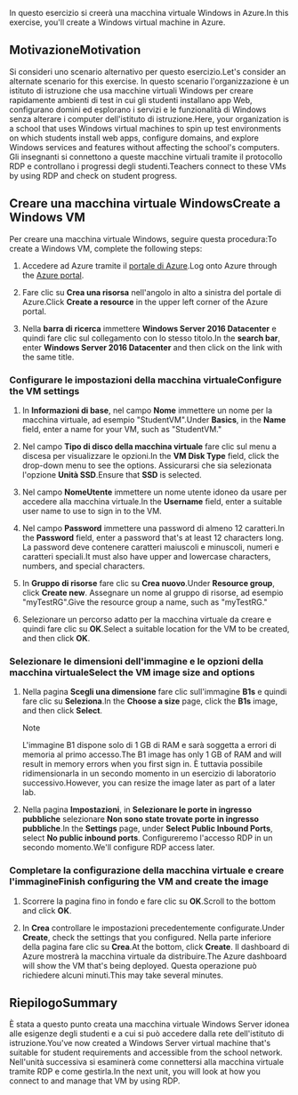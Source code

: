 <span data-ttu-id="ef8a3-101">In questo esercizio si creerà una macchina virtuale Windows in Azure.</span><span class="sxs-lookup"><span data-stu-id="ef8a3-101">In this exercise, you'll create a Windows virtual machine in Azure.</span></span>

## <a name="motivation"></a><span data-ttu-id="ef8a3-102">Motivazione</span><span class="sxs-lookup"><span data-stu-id="ef8a3-102">Motivation</span></span>

<span data-ttu-id="ef8a3-103">Si consideri uno scenario alternativo per questo esercizio.</span><span class="sxs-lookup"><span data-stu-id="ef8a3-103">Let's consider an alternate scenario for this exercise.</span></span> <span data-ttu-id="ef8a3-104">In questo scenario l'organizzazione è un istituto di istruzione che usa macchine virtuali Windows per creare rapidamente ambienti di test in cui gli studenti installano app Web, configurano domini ed esplorano i servizi e le funzionalità di Windows senza alterare i computer dell'istituto di istruzione.</span><span class="sxs-lookup"><span data-stu-id="ef8a3-104">Here, your organization is a school that uses Windows virtual machines to spin up test environments on which students install web apps, configure domains, and explore Windows services and features without affecting the school's computers.</span></span> <span data-ttu-id="ef8a3-105">Gli insegnanti si connettono a queste macchine virtuali tramite il protocollo RDP e controllano i progressi degli studenti.</span><span class="sxs-lookup"><span data-stu-id="ef8a3-105">Teachers connect to these VMs by using RDP and check on student progress.</span></span>

## <a name="create-a-windows-vm"></a><span data-ttu-id="ef8a3-106">Creare una macchina virtuale Windows</span><span class="sxs-lookup"><span data-stu-id="ef8a3-106">Create a Windows VM</span></span>

<span data-ttu-id="ef8a3-107">Per creare una macchina virtuale Windows, seguire questa procedura:</span><span class="sxs-lookup"><span data-stu-id="ef8a3-107">To create a Windows VM, complete the following steps:</span></span>

1. <span data-ttu-id="ef8a3-108">Accedere ad Azure tramite il [portale di Azure](https://portal.azure.com).</span><span class="sxs-lookup"><span data-stu-id="ef8a3-108">Log onto Azure through the [Azure portal](https://portal.azure.com).</span></span>

1. <span data-ttu-id="ef8a3-109">Fare clic su **Crea una risorsa** nell'angolo in alto a sinistra del portale di Azure.</span><span class="sxs-lookup"><span data-stu-id="ef8a3-109">Click **Create a resource** in the upper left corner of the Azure portal.</span></span>

1. <span data-ttu-id="ef8a3-110">Nella **barra di ricerca** immettere **Windows Server 2016 Datacenter** e quindi fare clic sul collegamento con lo stesso titolo.</span><span class="sxs-lookup"><span data-stu-id="ef8a3-110">In the **search bar**, enter  **Windows Server 2016 Datacenter**  and then click on the link with the same title.</span></span>

### <a name="configure-the-vm-settings"></a><span data-ttu-id="ef8a3-111">Configurare le impostazioni della macchina virtuale</span><span class="sxs-lookup"><span data-stu-id="ef8a3-111">Configure the VM settings</span></span>

1. <span data-ttu-id="ef8a3-112">In **Informazioni di base**, nel campo **Nome** immettere un nome per la macchina virtuale, ad esempio "StudentVM".</span><span class="sxs-lookup"><span data-stu-id="ef8a3-112">Under **Basics**, in the **Name** field, enter a name for your VM, such as "StudentVM."</span></span>

1. <span data-ttu-id="ef8a3-113">Nel campo **Tipo di disco della macchina virtuale** fare clic sul menu a discesa per visualizzare le opzioni.</span><span class="sxs-lookup"><span data-stu-id="ef8a3-113">In the **VM Disk Type** field, click the drop-down menu to see the options.</span></span> <span data-ttu-id="ef8a3-114">Assicurarsi che sia selezionata l'opzione **Unità SSD**.</span><span class="sxs-lookup"><span data-stu-id="ef8a3-114">Ensure that **SSD** is selected.</span></span>

1. <span data-ttu-id="ef8a3-115">Nel campo **NomeUtente** immettere un nome utente idoneo da usare per accedere alla macchina virtuale.</span><span class="sxs-lookup"><span data-stu-id="ef8a3-115">In the **Username** field, enter a suitable user name to use to sign in to the VM.</span></span>

1. <span data-ttu-id="ef8a3-116">Nel campo **Password** immettere una password di almeno 12 caratteri.</span><span class="sxs-lookup"><span data-stu-id="ef8a3-116">In the **Password** field, enter a password that's at least 12 characters long.</span></span> <span data-ttu-id="ef8a3-117">La password deve contenere caratteri maiuscoli e minuscoli, numeri e caratteri speciali.</span><span class="sxs-lookup"><span data-stu-id="ef8a3-117">It must also have upper and lowercase characters, numbers, and special characters.</span></span>

1. <span data-ttu-id="ef8a3-118">In **Gruppo di risorse** fare clic su **Crea nuovo**.</span><span class="sxs-lookup"><span data-stu-id="ef8a3-118">Under **Resource group**, click **Create new**.</span></span> <span data-ttu-id="ef8a3-119">Assegnare un nome al gruppo di risorse, ad esempio "myTestRG".</span><span class="sxs-lookup"><span data-stu-id="ef8a3-119">Give the resource group a name, such as "myTestRG."</span></span>

1. <span data-ttu-id="ef8a3-120">Selezionare un percorso adatto per la macchina virtuale da creare e quindi fare clic su **OK**.</span><span class="sxs-lookup"><span data-stu-id="ef8a3-120">Select a suitable location for the VM to be created, and then click **OK**.</span></span>

### <a name="select-the-vm-image-size-and-options"></a><span data-ttu-id="ef8a3-121">Selezionare le dimensioni dell'immagine e le opzioni della macchina virtuale</span><span class="sxs-lookup"><span data-stu-id="ef8a3-121">Select the VM image size and options</span></span>

1. <span data-ttu-id="ef8a3-122">Nella pagina **Scegli una dimensione** fare clic sull'immagine **B1s** e quindi fare clic su **Seleziona**.</span><span class="sxs-lookup"><span data-stu-id="ef8a3-122">In the **Choose a size** page, click the **B1s** image, and then click **Select**.</span></span>

   > [!Note] 
   > <span data-ttu-id="ef8a3-123">L'immagine B1 dispone solo di 1 GB di RAM e sarà soggetta a errori di memoria al primo accesso.</span><span class="sxs-lookup"><span data-stu-id="ef8a3-123">The B1 image has only 1 GB of RAM and will result in memory errors when you first sign in.</span></span> <span data-ttu-id="ef8a3-124">È tuttavia possibile ridimensionarla in un secondo momento in un esercizio di laboratorio successivo.</span><span class="sxs-lookup"><span data-stu-id="ef8a3-124">However, you can resize the image later as part of a later lab.</span></span>

1. <span data-ttu-id="ef8a3-125">Nella pagina **Impostazioni**, in **Selezionare le porte in ingresso pubbliche** selezionare **Non sono state trovate porte in ingresso pubbliche**.</span><span class="sxs-lookup"><span data-stu-id="ef8a3-125">In the **Settings** page, under **Select Public Inbound Ports**, select **No public inbound ports**.</span></span> <span data-ttu-id="ef8a3-126">Configureremo l'accesso RDP in un secondo momento.</span><span class="sxs-lookup"><span data-stu-id="ef8a3-126">We'll configure RDP access later.</span></span>

### <a name="finish-configuring-the-vm-and-create-the-image"></a><span data-ttu-id="ef8a3-127">Completare la configurazione della macchina virtuale e creare l'immagine</span><span class="sxs-lookup"><span data-stu-id="ef8a3-127">Finish configuring the VM and create the image</span></span>

1. <span data-ttu-id="ef8a3-128">Scorrere la pagina fino in fondo e fare clic su **OK**.</span><span class="sxs-lookup"><span data-stu-id="ef8a3-128">Scroll to the bottom and click **OK**.</span></span>

1. <span data-ttu-id="ef8a3-129">In **Crea** controllare le impostazioni precedentemente configurate.</span><span class="sxs-lookup"><span data-stu-id="ef8a3-129">Under **Create**, check the settings that you configured.</span></span> <span data-ttu-id="ef8a3-130">Nella parte inferiore della pagina fare clic su **Crea**.</span><span class="sxs-lookup"><span data-stu-id="ef8a3-130">At the bottom, click **Create**.</span></span> <span data-ttu-id="ef8a3-131">Il dashboard di Azure mostrerà la macchina virtuale da distribuire.</span><span class="sxs-lookup"><span data-stu-id="ef8a3-131">The Azure dashboard will show the VM that's being deployed.</span></span> <span data-ttu-id="ef8a3-132">Questa operazione può richiedere alcuni minuti.</span><span class="sxs-lookup"><span data-stu-id="ef8a3-132">This may take several minutes.</span></span>

## <a name="summary"></a><span data-ttu-id="ef8a3-133">Riepilogo</span><span class="sxs-lookup"><span data-stu-id="ef8a3-133">Summary</span></span>

<span data-ttu-id="ef8a3-134">È stata a questo punto creata una macchina virtuale Windows Server idonea alle esigenze degli studenti e a cui si può accedere dalla rete dell'istituto di istruzione.</span><span class="sxs-lookup"><span data-stu-id="ef8a3-134">You've now created a Windows Server virtual machine that's suitable for student requirements and accessible from the school network.</span></span> <span data-ttu-id="ef8a3-135">Nell'unità successiva si esaminerà come connettersi alla macchina virtuale tramite RDP e come gestirla.</span><span class="sxs-lookup"><span data-stu-id="ef8a3-135">In the next unit, you will look at how you connect to and manage that VM by using RDP.</span></span>
